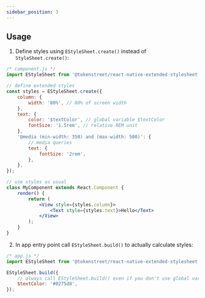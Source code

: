 ```yaml
---
sidebar_position: 3
---
```


## Usage

1. Define styles using `EStyleSheet.create()` instead of `StyleSheet.create()`:

```jsx
/* component.js */
import EStyleSheet from '@tokenstreet/react-native-extended-stylesheet';

// define extended styles
const styles = EStyleSheet.create({
    column: {
        width: '80%', // 80% of screen width
    },
    text: {
        color: '$textColor', // global variable $textColor
        fontSize: '1.5rem', // relative REM unit
    },
    '@media (min-width: 350) and (max-width: 500)': {
        // media queries
        text: {
            fontSize: '2rem',
        },
    },
});

// use styles as usual
class MyComponent extends React.Component {
    render() {
        return (
            <View style={styles.column}>
                <Text style={styles.text}>Hello</Text>
            </View>
        );
    }
}
```

2. In app entry point call `EStyleSheet.build()` to actually calculate styles:

```jsx
/* app.js */
import EStyleSheet from '@tokenstreet/react-native-extended-stylesheet';

EStyleSheet.build({
    // always call EStyleSheet.build() even if you don't use global variables!
    $textColor: '#0275d8',
});
```
